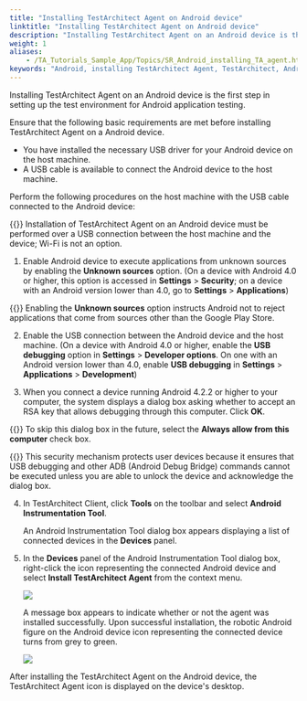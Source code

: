 ```yaml
--- 
title: "Installing TestArchitect Agent on Android device"
linktitle: "Installing TestArchitect Agent on Android device"
description: "Installing TestArchitect Agent on an Android device is the first step in setting up the test environment for Android application testing."
weight: 1
aliases: 
    - /TA_Tutorials_Sample_App/Topics/SR_Android_installing_TA_agent.html
keywords: "Android, installing TestArchitect Agent, TestArchitect, Android Agent, installing, Android TestArchitect Agent"
---
```


Installing TestArchitect Agent on an Android device is the first step in setting up the test environment for Android application testing.

Ensure that the following basic requirements are met before installing TestArchitect Agent on a Android device.

-   You have installed the necessary USB driver for your Android device on the host machine.
-   A USB cable is available to connect the Android device to the host machine.

Perform the following procedures on the host machine with the USB cable connected to the Android device:

{{<important>}} Installation of TestArchitect Agent on an Android device must be performed over a USB connection between the host machine and the device; Wi-Fi is not an option.

1.  Enable Android device to execute applications from unknown sources by enabling the **Unknown sources** option. \(On a device with Android 4.0 or higher, this option is accessed in **Settings** \> **Security**; on a device with an Android version lower than 4.0, go to **Settings** \> **Applications**\)

{{<note>}} Enabling the **Unknown sources** option instructs Android not to reject applications that come from sources other than the Google Play Store.

2.  Enable the USB connection between the Android device and the host machine. \(On a device with Android 4.0 or higher, enable the **USB debugging** option in **Settings** \> **Developer options**. On one with an Android version lower than 4.0, enable **USB debugging** in **Settings** \> **Applications** \> **Development**\)

3.  When you connect a device running Android 4.2.2 or higher to your computer, the system displays a dialog box asking whether to accept an RSA key that allows debugging through this computer. Click **OK**.

{{<tip>}} To skip this dialog box in the future, select the **Always allow from this computer** check box.

{{<note>}} This security mechanism protects user devices because it ensures that USB debugging and other ADB \(Android Debug Bridge\) commands cannot be executed unless you are able to unlock the device and acknowledge the dialog box.

4.  In TestArchitect Client, click **Tools** on the toolbar and select **Android Instrumentation Tool**.

    An Android Instrumentation Tool dialog box appears displaying a list of connected devices in the **Devices** panel.

5.  In the **Devices** panel of the Android Instrumentation Tool dialog box, right-click the icon representing the connected Android device and select **Install TestArchitect Agent** from the context menu.

    ![](/images/TA_Tutorials_Sample_App/Images/android_9.png)

    A message box appears to indicate whether or not the agent was installed successfully. Upon successful installation, the robotic Android figure on the Android device icon representing the connected device turns from grey to green.

    ![](/images/TA_Tutorials_Sample_App/Images/android_grey_to_green.png)


After installing the TestArchitect Agent on the Android device, the TestArchitect Agent icon is displayed on the device's desktop.



